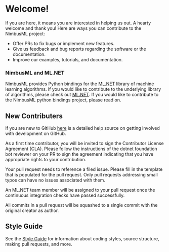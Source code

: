 # Welcome!

If you are here, it means you are interested in helping us out. A hearty welcome and thank you! Here are ways you can contribute to the NimbusML project:

* Offer PRs to fix bugs or implement new features.
* Give us feedback and bug reports regarding the software or the documentation.
* Improve our examples, tutorials, and documentation.

### NimbusML and ML.NET

NimbusML provides Python bindings for the [ML.NET](https://www.microsoft.com/net/learn/apps/machine-learning-and-ai/ml-dotnet) library of machine learning algorithms. If you would like to contribute to the underlying library of algorithms, please check out [ML.NET](https://www.microsoft.com/net/learn/apps/machine-learning-and-ai/ml-dotnet).  If you would like to contribute to the NimbusML python bindings project, please read on.

## New Contributers

If you are new to GitHub [here](https://help.github.com/categories/collaborating-with-issues-and-pull-requests/) is a detailed help source on getting involved with development on GitHub.

As a first time contributor, you will be invited to sign the Contributor License Agreement (CLA). Please follow the instructions of the dotnet foundation bot reviewer on your PR to sign the agreement indicating that you have appropriate rights to your contribution.

Your pull request needs to reference a filed issue. Please fill in the template that is populated for the pull request. Only pull requests addressing small typos can have no issues associated with them.

An ML.NET team member will be assigned to your pull request once the continuous integration checks have passed successfully.

All commits in a pull request will be squashed to a single commit with the original creator as author.

## Style Guide

See the [Style Guide](docs/project-docs/style-guide.md) for information about coding styles, source structure, making pull requests, and more.
